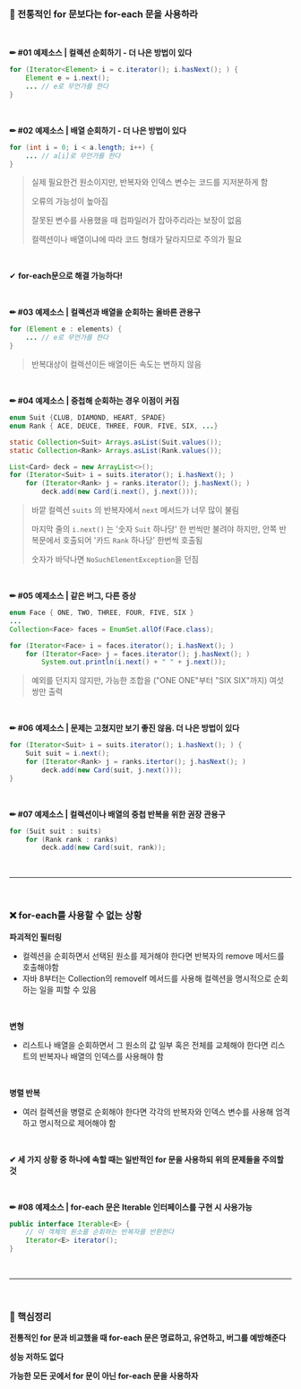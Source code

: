 ### 📝 전통적인 for 문보다는 for-each 문을 사용하라

<br>

**✏ #01 예제소스 | 컬렉션 순회하기 - 더 나은 방법이 있다**

```java
for (Iterator<Element> i = c.iterator(); i.hasNext(); ) {
    Element e = i.next();
    ... // e로 무언가를 한다
}
```

<br>

**✏ #02 예제소스 | 배열 순회하기 - 더 나은 방법이 있다**

```java
for (int i = 0; i < a.length; i++) {
    ... // a[i]로 무언가를 한다
}
```

>실제 필요한건 원소이지만, 반복자와 인덱스 변수는 코드를 지저분하게 함
>
>오류의 가능성이 높아짐
>
>잘못된 변수를 사용했을 때 컴파일러가 잡아주리라는 보장이 없음
>
>컬렉션이나 배열이냐에 따라 코드 형태가 달라지므로 주의가 필요

<br>

✔ **for-each문으로 해결 가능하다!**

<br>

**✏ #03 예제소스 | 컬렉션과 배열을 순회하는 올바른 관용구**

```java
for (Element e : elements) {
	... // e로 무언가를 한다
}
```

> 반복대상이 컬렉션이든 배열이든 속도는 변하지 않음

<br>

**✏ #04 예제소스 | 중첩해 순회하는 경우 이점이 커짐**

``` java
enum Suit {CLUB, DIAMOND, HEART, SPADE}
enum Rank { ACE, DEUCE, THREE, FOUR, FIVE, SIX, ...}

static Collection<Suit> Arrays.asList(Suit.values());
static Collection<Rank> Arrays.asList(Rank.values());

List<Card> deck = new ArrayList<>();
for (Iterator<Suit> i = suits.iterator(); i.hasNext(); )
    for (Iterator<Rank> j = ranks.iterator(); j.hasNext(); )
        deck.add(new Card(i.next(), j.next()));
```

>바깥 컬렉션 `suits` 의 반복자에서 `next` 메서드가 너무 많이 불림
>
>마지막 줄의 `i.next()` 는 '숫자 `Suit` 하나당' 한 번씩만 불려야 하지만, 안쪽 반복문에서 호출되어 '카드 `Rank` 하나당' 한번씩 호출됨
>
>숫자가 바닥나면 `NoSuchElementException`을 던짐

<br>

**✏ #05 예제소스 | 같은 버그, 다른 증상**

```java
enum Face { ONE, TWO, THREE, FOUR, FIVE, SIX }
...
Collection<Face> faces = EnumSet.allOf(Face.class);

for (Iterator<Face> i = faces.iterator(); i.hasNext(); )
    for (Iterator<Face> j = faces.iterator(); j.hasNext(); )
        System.out.println(i.next() + " " + j.next());
```

>예외를 던지지 않지만, 가능한 조합을 ("ONE ONE"부터 "SIX SIX"까지) 여섯 쌍만 출력

<br>

**✏ #06 예제소스 | 문제는 고쳤지만 보기 좋진 않음. 더 나은 방법이 있다**

```java
for (Iterator<Suit> i = suits.iterator(); i.hasNext(); ) {
    Suit suit = i.next();
    for (Iterator<Rank> j = ranks.itertor(); j.hasNext(); )
        deck.add(new Card(suit, j.next()));
}
```

<br>

**✏ #07 예제소스 | 컬렉션이나 배열의 중첩 반복을 위한 권장 관용구**

```java
for (Suit suit : suits)
    for (Rank rank : ranks)
        deck.add(new Card(suit, rank));
```

<br>

---

<br>

### ❌ for-each를 사용할 수 없는 상황

**파괴적인 필터링**

- 컬렉션을 순회하면서 선택된 원소를 제거해야 한다면 반복자의 remove 메서드를 호출해야함
- 자바 8부터는 Collection의 removeIf 메서드를 사용해 컬렉션을 명시적으로 순회하는 일을 피할 수 있음

<br>

**변형**

- 리스트나 배열을 순회하면서 그 원소의 값 일부 혹은 전체를 교체해야 한다면 리스트의 반복자나 배열의 인덱스를 사용해야 함

<br>

**병렬 반복**

- 여러 컬렉션을 병렬로 순회해야 한다면 각각의 반복자와 인덱스 변수를 사용해 엄격하고 명시적으로 제어해야 함

<br>

**✔ 세 가지 상황 중 하나에 속할 때는 일반적인 for 문을 사용하되 위의 문제들을 주의할 것**

<br>

**✏ #08 예제소스 | for-each 문은 Iterable 인터페이스를 구현 시 사용가능**

```java
public interface Iterable<E> {
    // 이 객체의 원소를 순회하는 반복자를 반환한다
    Iterator<E> iterator();
}
```

<br>

---

<br>

### 📌 핵심정리

**전통적인 for 문과 비교했을 때 for-each 문은 명료하고, 유연하고, 버그를 예방해준다**

**성능 저하도 없다**

**가능한 모든 곳에서 for 문이 아닌 for-each 문을 사용하자**

<br>


